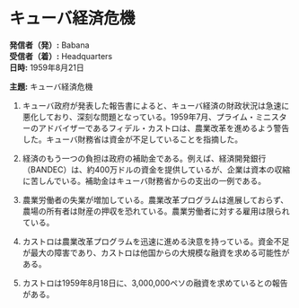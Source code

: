 # キューバ経済危機

**発信者（発）:** Babana  
**受信者（着）:** Headquarters  
**日時:** 1959年8月21日

**主題:** キューバ経済危機

1. キューバ政府が発表した報告書によると、キューバ経済の財政状況は急速に悪化しており、深刻な問題となっている。1959年7月、プライム・ミニスターのアドバイザーであるフィデル・カストロは、農業改革を進めるよう警告した。キューバ財務省は資金が不足していることを指摘した。
   
2. 経済のもう一つの負担は政府の補助金である。例えば、経済開発銀行（BANDEC）は、約400万ドルの資金を提供しているが、企業は資本の収縮に苦しんでいる。補助金はキューバ財務省からの支出の一例である。

3. 農業労働者の失業が増加している。農業改革プログラムは進展しておらず、農場の所有者は財産の押収を恐れている。農業労働者に対する雇用は限られている。

4. カストロは農業改革プログラムを迅速に進める決意を持っている。資金不足が最大の障害であり、カストロは他国からの大規模な融資を求める可能性がある。

5. カストロは1959年8月18日に、3,000,000ペソの融資を求めているとの報告がある。